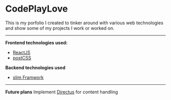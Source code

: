 #  CodePlayLove

This is my porfolio I created to tinker around with various web technologies and show some of my projects I work or worked on.

----------
**Frontend technologies used:**
 - [ReactJS](https://reactjs.org/)
 - [postCSS](https://reactjs.org/)

**Backend technologies used**

 - [slim Framwork](https://www.slimframework.com/)
----------
**Future plans**
Implement [Directus](https://getdirectus.com/) for content handling
